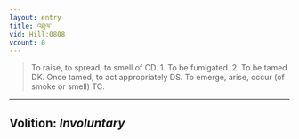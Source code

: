 ```yaml
---
layout: entry
title: འཐུལ་
vid: Hill:0808
vcount: 0
---
```

> To raise, to spread, to smell of CD\. 1\. To be fumigated\. 2\. To be tamed DK\. Once tamed, to act appropriately DS\. To emerge, arise, occur (of smoke or smell) TC\.

---
Volition: _Involuntary_
---

